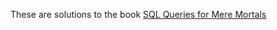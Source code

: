 These are solutions to the book [SQL Queries for Mere Mortals](https://www.amazon.com/SQL-Queries-Mere-Mortals-Hands/dp/0321992474)
